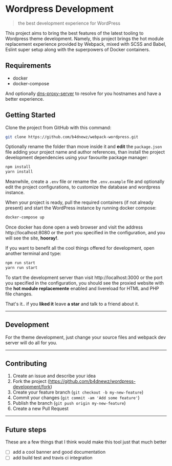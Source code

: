 # Wordpress Development

> the best development experience for WordPress

This project aims to bring the best features of the latest tooling to Wordpress theme development. Namely, this project brings the hot module replacement experience provided by Webpack, mixed with SCSS and Babel, Eslint super setup along with the superpowers of Docker containers.

## Requirements

* docker
* docker-compose

And optionally [dns-proxy-server](https://github.com/mageddo/dns-proxy-server) to resolve for you hostnames and have a better experience.

## Getting Started

Clone the project from GitHub with this command:

```bash
git clone https://github.com/b4dnewz/webpack-wordpress.git
```

Optionally rename the folder than move inside it and __edit__ the `package.json` file adding your project name and author references, than install the project development dependencies using your favourite package manager:

```bash
npm install
yarn install
```

Meanwhile, create a `.env` file or rename the `.env.example` file and optionally edit the project configurations, to customize the database and wordpress instance.

When your project is ready, pull the required containers (if not already present) and start the WordPress instance by running docker compose:

```bash
docker-compose up
```

Once docker has done open a web browser and visit the address http://localhost:8080 or the port you specified in the configuration, and you will see the site, __hooray!__.

If you want to benefit all the cool things offered for development, open another terminal and type:

```bash
npm run start
yarn run start
```

To start the development server than visit http://localhost:3000 or the port you specified in the configuration, you should see the proxied website with the __hot module replacemente__ enabled and livereload for HTML and PHP file changes.

That's it.. if you __liked it__ leave __a star__ and talk to a friend about it.

---

## Development

For the theme development, just change your source files and webpack dev server will do all for you.

---

## Contributing

1.  Create an issue and describe your idea
2.  Fork the project (<https://github.com/b4dnewz/wordpress-development/fork>)
3.  Create your feature branch (`git checkout -b my-new-feature`)
4.  Commit your changes (`git commit -am 'Add some feature'`)
5.  Publish the branch (`git push origin my-new-feature`)
6.  Create a new Pull Request

---

## Future steps

These are a few things that I think would make this tool just that much better

-   [ ] add a cool banner and good documentation
-   [ ] add build test and travis ci integration
